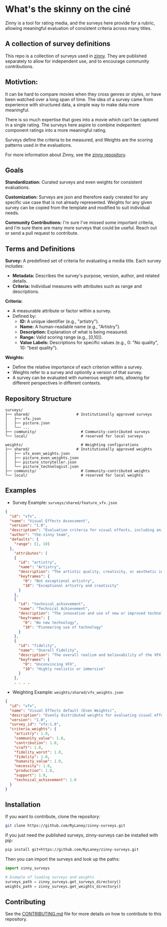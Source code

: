 #  What's the skinny on the ciné

Zinny is a tool for rating media, and the surveys here provide for a rubric, allowing meaningful evaluation of consistent criteria across many titles.

## A collection of survey definitions

This repo is a collection of surveys used in [zinny](https://github.com/RyLaney/zinny).  They are published separately to allow for independent use, and to encourage community contributions.

## Motivtion:
It can be hard to compare movies when they cross genres or styles, or have been watched over a long span of time. The idea of a survey came from experience with structured data, a simple way to make data more meaningful. 

There is so much expertise that goes into a movie which can't be captured in a single rating. The surveys here aspire to combine indepentent component ratings into a more meaningful rating.

Surveys define the criteria to be measured, and Weights are the scoring patterns used in the evaluations.

For more information about Zinny, see the [zinny repository](https://github.com/RyLaney/zinny).

## Goals

**Standardization:** Curated surveys and even weights for consistent evaluations.

**Customization:** Surveys are json and therefore easly crerated for any specific use case that is not already represented.  Weights for any given survey can be copied from the template and modified to suit individual needs.

**Community Contributions:** I'm sure I've missed some important criteria, and I'm sure there are many more surveys that could be useful.  Reach out or send a pull request to contribute.

## Terms and Definitions
**Survey:** A predefined set of criteria for evaluating a media title. Each survey includes:
* **Metadata:** Describes the survey's purpose, version, author, and related details.
* **Criteria:** Individual measures with attributes such as range and descriptions.

**Criteria:**
* A measurable attribute or factor within a survey.
* Defined by:
  * **ID:** A unique identifier (e.g., "artistry").
  * **Name:** A human-readable name (e.g., "Artistry").
  * **Description:** Explanation of what is being measured.
  * **Range:** Valid scoring range (e.g., [0,10]).
  * **Value Labels:** Descriptions for specific values (e.g., 0: "No quality", 10: "best quality").

**Weights:**
* Define the relative importance of each criterion within a survey.
* Weights refer to a survey and optionlly a version of that survey.
* A survey can be evaluated with numerous weight sets, allowing for different perspectives in different contexts.


## Repository Structure

```plaintext
surveys/
├── shared/                     # Institutionally approved surveys
│   ├── vfx.json
│   ├── picture.json
│   └── ...
├── community/                    # Community-contributed surveys
└── local/                        # reserved for local surveys

weights/                          # Weighting configurations
├── shared/                     # Institutionally approved weights
│   ├── vfx_even_weights.json
│   ├── picture_even_weights.json
│   ├── picture_storyteller.json
│   └── picture_technologist.json
├── community/                    # Community-contributed weights
└── local/                        # reserved for local weights
```

## Examples

* Survey Example: `surveys/shared/feature_vfx.json`
```json
{
  "id": "vfx",
  "name": "Visual Effects Assessment",
  "version": "1.0",
  "description": "Evaluation criteria for visual effects, including animation, makeup, special effects, screens (chroma and video), stunts, technical achievements, and generally anything that implements a digital workflow (CGI).",
  "author": "the-zinny team",
  "defaults": {
    "range": [1, 10]
  },
    "attributes": [
    {
      "id": "artistry",
      "name": "Artistry",
      "description": "The artistic quality, creativity, or aesthetic integration of visuals.",
      "keyframes": {
        "0": "Not exceptional artistry",
        "10": "Exceptional artistry and creativity"
      }
    },
    {
      "id": "technical_achievement",
      "name": "Technical Achievement",
      "description": "The innovation and use of new or improved technology.",
      "keyframes": {
        "0": "No new technology",
        "10": "Pioneering use of technology"
      }
    },
    {
      "id": "fidelity",
      "name": "Overall Fidelity",
      "description": "The overall realism and believability of the VFX.",
      "keyframes": {
        "0": "Unconvincing VFX",
        "10": "Highly realistic or immersive"
      }
    },
    . . . .
```

* Weighting Example: `weights/shared/vfx_weights.json`
```json
{
  "id": "vfx",
  "name": "Visual Effects default (Even Weights)",
  "description": "Evenly distributed weights for evaluating visual effects.",
  "version": "1.0",
  "survey_id": "vfx:1.0",
  "criteria_weights": {
    "artistry": 1.0,
    "community_value": 1.0,
    "contribution": 1.0,
    "craft": 1.0,
    "fidelity_worst": 1.0,
    "fidelity": 1.0,
    "humanity_value": 1.0,
    "necessity": 1.0,
    "production": 1.0,
    "support": 1.0,
    "technical_achievement": 1.0
  }
}
```

## Installation
If you want to contribute, clone the repository:
```bash
git clone https://github.com/RyLaney/zinny-surveys.git
```

If you just need the published surveys, zinny-surveys can be installed with pip: 
```bash
pip install git+https://github.com/RyLaney/zinny-surveys.git
```
Then you can import the surveys and look up the paths:
```python
import zinny_surveys

# Example of loading surveys and weights
surveys_path = zinny_surveys.get_surveys_directory()
weights_path = zinny_surveys.get_weights_directory()
```

## Contributing
See the [CONTRIBUTING.md](CONTRIBUTING.md) file for more details on how to contribute to this repository.